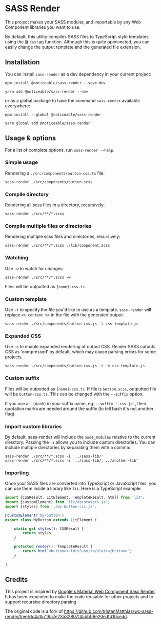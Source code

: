 # SASS Render

This project makes your SASS modular, and importable by any Web Component libraries you want to use.

By default, this utility compiles SASS files to TypeScript style templates using 
the [lit](https://lit.dev) `css` tag function.
Although this is quite opinionated, you can easily change the output template and the generated file extension.

## Installation

You can install `sass-render` as a dev dependency in your current project:

```
npm install @noticeable/sass-render --save-dev
```

```
yarn add @noticeable/sass-render --dev
```

or as a global package to have the command `sass-render` available everywhere:

```
npm install --global @noticeable/sass-render
```

```
yarn global add @noticeable/sass-render
```


## Usage & options

For a list of complete options, run `sass-render --help`.

### Simple usage

Rendering a `./src/components/button-css.ts` file:

```
sass-render ./src/components/button.scss
```

### Compile directory

Rendering all scss files in a directory, recursively:

```
sass-render ./src/**/*.scss
```

### Compile multiple files or directories

Rendering multiple scss files and directories, recursively:

```
sass-render ./src/**/*.scss ./lib/component.scss
```

### Watching

Use `-w` to watch for changes:

```
sass-render ./src/**/*.scss -w
```

Files will be outputted as `[name]-css.ts`.

### Custom template

Use `-t` to specify the file you'd like to use as a template. `sass-render` will replace `<% content %>` in the file with the generated output:

```
sass-render ./src/components/button-css.js -t css-template.js
```

### Expanded CSS

Use `-e` to enable expanded rendering of output CSS. Render SASS outputs CSS as 'compressed' by default, which may cause parsing errors for some projects.

```
sass-render ./src/components/button-css.js -t -e css-template.js
```

### Custom suffix

Files will be outputted as `[name]-css.ts`. If file is `button.scss`, outputted file will be `button-css.ts`. This can be changed with the `--suffix` option.

If you use a `-` (dash) in your suffix name, eg: `--suffix '-css.js'`, then quotation marks are needed around the suffix (to tell bash it's not another flag).

### Import custom libraries

By default, sass-render will include the `node_modules` relative to the current directory. Passing the `-i` allows you to include custom directories. You can include multiple directories by separating them with a comma:

```
sass-render ./src/**/*.scss -i '../sass-lib/'
sass-render ./src/**/*.scss -i '../sass-lib/, ../another-lib'
```

### Importing

Once your SASS files are converted into TypeScript or JavaScript files, you can use them inside a library like 
`lit`. Here is a TypeScript example:

```typescript
import {CSSResult, LitElement, TemplateResult, html} from 'lit';
import {customElement} from 'lit/decorators.js';
import {styles} from './my-button-css.js';

@customElement('my-button')
export class MyButton extends LitElement {

    static get styles(): CSSResult {
        return styles;
    }

    protected render(): TemplateResult {
        return html`<button><slot>Submit</slot></button>`;
    }

}
```

## Credits

This project is inspired by [Google's Material Web Component Sass Render](https://github.com/material-components/material-components-web-components/tree/master/scripts/sass-render).
It has been expanded to make the code reusable for other projects and to support recursive directory parsing.

The original code is a fork of https://github.com/tristanMatthias/wc-sass-render/tree/dc4a15718a7e23532807f45bb09e20edfd10cedd.
